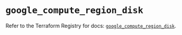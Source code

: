 # `google_compute_region_disk`

Refer to the Terraform Registry for docs: [`google_compute_region_disk`](https://registry.terraform.io/providers/hashicorp/google/6.29.0/docs/resources/compute_region_disk).
